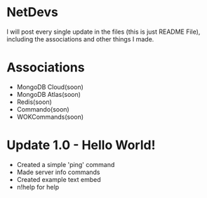 # NetDevs

I will post every single update in the files (this is just README File), including the associations and other things I made.


# Associations
- MongoDB Cloud(soon)
- MongoDB Atlas(soon)
- Redis(soon)
- Commando(soon)
- WOKCommands(soon)



# Update 1.0 - Hello World!
- Created a simple 'ping' command
- Made server info commands
- Created example text embed
- n!help for help
